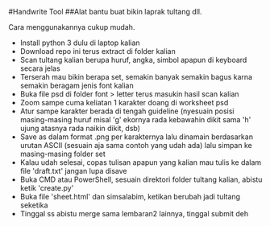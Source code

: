 #Handwrite Tool
##Alat bantu buat bikin laprak tultang dll.

Cara menggunakannya cukup mudah.
- Install python 3 dulu di laptop kalian
- Download repo ini terus extract di folder kalian
- Scan tultang kalian berupa huruf, angka, simbol apapun di keyboard secara jelas
- Terserah mau bikin berapa set, semakin banyak semakin bagus karna semakin beragam jenis font kalian
- Buka file psd di folder font > letter terus masukin hasil scan kalian
- Zoom sampe cuma keliatan 1 karakter doang di worksheet psd
- Atur sampe karakter berada di tengah guideline (nyesuain posisi masing-masing huruf misal 'g' ekornya rada kebawahin dikit sama 'h' ujung atasnya rada naikin dikit, dsb)
- Save as dalam format .png per karakternya lalu dinamain berdasarkan urutan ASCII (sesuain aja sama contoh yang udah ada) lalu simpan ke masing-masing folder set
- Kalau udah selesai, copas tulisan apapun yang kalian mau tulis ke dalam file 'draft.txt' jangan lupa disave
- Buka CMD atau PowerShell, sesuain direktori folder tultang kalian, abistu ketik 'create.py'
- Buka file 'sheet.html' dan simsalabim, ketikan berubah jadi tultang seketika
- Tinggal ss abistu merge sama lembaran2 lainnya, tinggal submit deh

